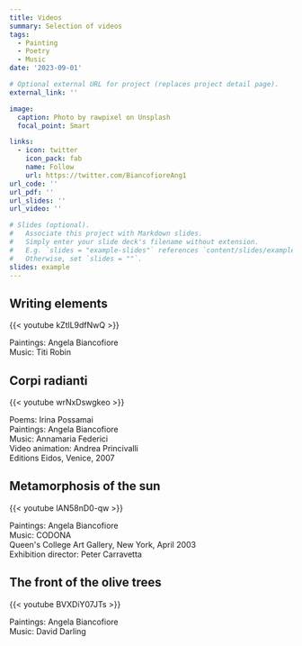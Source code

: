 ```yaml
---
title: Videos
summary: Selection of videos
tags:
  - Painting
  - Poetry
  - Music
date: '2023-09-01'

# Optional external URL for project (replaces project detail page).
external_link: ''

image:
  caption: Photo by rawpixel on Unsplash
  focal_point: Smart

links:
  - icon: twitter
    icon_pack: fab
    name: Follow
    url: https://twitter.com/BiancofioreAng1
url_code: ''
url_pdf: ''
url_slides: ''
url_video: ''

# Slides (optional).
#   Associate this project with Markdown slides.
#   Simply enter your slide deck's filename without extension.
#   E.g. `slides = "example-slides"` references `content/slides/example-slides.md`.
#   Otherwise, set `slides = ""`.
slides: example
---
```


## Writing elements

{{< youtube kZtlL9dfNwQ >}}

Paintings: Angela Biancofiore <br>
Music: Titi Robin

## Corpi radianti

{{< youtube wrNxDswgkeo >}}

Poems: Irina Possamai <br>
Paintings: Angela Biancofiore <br>
Music: Annamaria Federici <br>
Video animation: Andrea Princivalli <br>
Editions Eidos, Venice, 2007

## Metamorphosis of the sun

{{< youtube lAN58nD0-qw >}}

Paintings: Angela Biancofiore <br>
Music: CODONA <br>
Queen's College Art Gallery, New York, April 2003 <br>
Exhibition director: Peter Carravetta

## The front of the olive trees

{{< youtube BVXDiY07JTs >}}

Paintings: Angela Biancofiore <br>
Music: David Darling